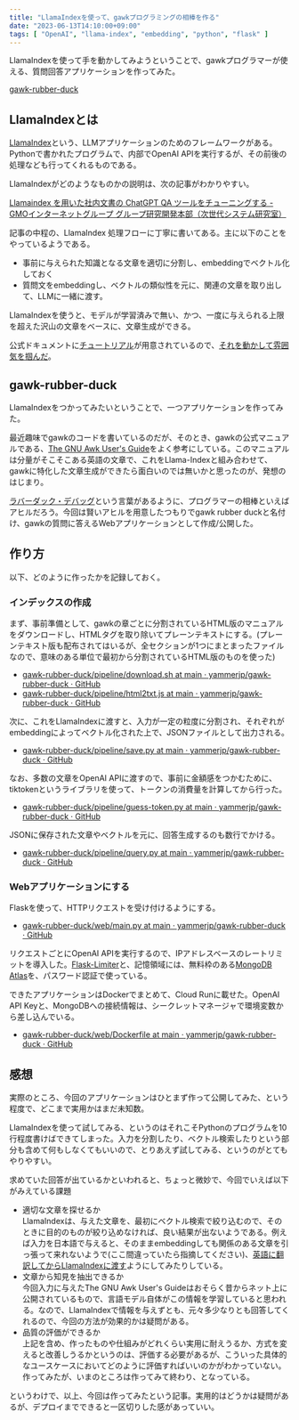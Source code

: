 ```yaml
---
title: "LlamaIndexを使って、gawkプログラミングの相棒を作る"
date: "2023-06-13T14:10:00+09:00"
tags: [ "OpenAI", "llama-index", "embedding", "python", "flask" ]
---
```


LlamaIndexを使って手を動かしてみようということで、gawkプログラマーが使える、質問回答アプリケーションを作ってみた。

[gawk-rubber-duck](https://gawk-rubber-duck.yammer.jp)

## LlamaIndexとは

[LlamaIndex](https://github.com/jerryjliu/llama_index)という、LLMアプリケーションのためのフレームワークがある。
Pythonで書かれたプログラムで、内部でOpenAI APIを実行するが、その前後の処理なども行ってくれるものである。

LlamaIndexがどのようなものかの説明は、次の記事がわかりやすい。

[Llamaindex を用いた社内文書の ChatGPT QA ツールをチューニングする - GMOインターネットグループ グループ研究開発本部（次世代システム研究室）](https://recruit.gmo.jp/engineer/jisedai/blog/llamaindex-chatgpt-tuning/)

記事の中程の、LlamaIndex 処理フローに丁寧に書いてある。主に以下のことをやっているようである。

- 事前に与えられた知識となる文章を適切に分割し、embeddingでベクトル化しておく
- 質問文をembeddingし、ベクトルの類似性を元に、関連の文章を取り出して、LLMに一緒に渡す。

LlamaIndexを使うと、モデルが学習済みで無い、かつ、一度に与えられる上限を超えた沢山の文章をベースに、文章生成ができる。

公式ドキュメントに[チュートリアル](https://gpt-index.readthedocs.io/en/latest/getting_started/starter_example.html)が用意されているので、[それを動かして雰囲気を掴んだ](https://zenn.dev/basd4g/scraps/e2eea84da6435d)。

## gawk-rubber-duck

LlamaIndexをつかってみたいということで、一つアプリケーションを作ってみた。

最近趣味でgawkのコードを書いているのだが、そのとき、gawkの公式マニュアルである、[The GNU Awk User's Guide](https://www.gnu.org/software/gawk/manual/)をよく参考にしている。このマニュアルは分量がそこそこある英語の文章で、これをLlama-Indexと組み合わせて、gawkに特化した文章生成ができたら面白いのでは無いかと思ったのが、発想のはじまり。

[ラバーダック・デバッグ](https://ja.wikipedia.org/wiki/%E3%83%A9%E3%83%90%E3%83%BC%E3%83%80%E3%83%83%E3%82%AF%E3%83%BB%E3%83%87%E3%83%90%E3%83%83%E3%82%B0)という言葉があるように、プログラマーの相棒といえばアヒルだろう。今回は賢いアヒルを用意したつもりでgawk rubber duckと名付け、gawkの質問に答えるWebアプリケーションとして作成/公開した。

## 作り方

以下、どのように作ったかを記録しておく。

### インデックスの作成

まず、事前準備として、gawkの章ごとに分割されているHTML版のマニュアルをダウンロードし、HTMLタグを取り除いてプレーンテキストにする。(プレーンテキスト版も配布されてはいるが、全セクションが1つにまとまったファイルなので、意味のある単位で最初から分割されているHTML版のものを使った)

- [gawk-rubber-duck/pipeline/download.sh at main · yammerjp/gawk-rubber-duck · GitHub](https://github.com/yammerjp/gawk-rubber-duck/blob/main/pipeline/download.sh)
- [gawk-rubber-duck/pipeline/html2txt.js at main · yammerjp/gawk-rubber-duck · GitHub](https://github.com/yammerjp/gawk-rubber-duck/blob/main/pipeline/html2txt.js)


次に、これをLlamaIndexに渡すと、入力が一定の粒度に分割され、それぞれがembeddingによってベクトル化された上で、JSONファイルとして出力される。

- [gawk-rubber-duck/pipeline/save.py at main · yammerjp/gawk-rubber-duck · GitHub](https://github.com/yammerjp/gawk-rubber-duck/blob/main/pipeline/save.py)

なお、多数の文章をOpenAI APIに渡すので、事前に金額感をつかむために、tiktokenというライブラリを使って、トークンの消費量を計算してから行った。

- [gawk-rubber-duck/pipeline/guess-token.py at main · yammerjp/gawk-rubber-duck · GitHub](https://github.com/yammerjp/gawk-rubber-duck/blob/main/pipeline/guess-token.py)

JSONに保存された文章やベクトルを元に、回答生成するのも数行でかける。

- [gawk-rubber-duck/pipeline/query.py at main · yammerjp/gawk-rubber-duck · GitHub](https://github.com/yammerjp/gawk-rubber-duck/blob/main/pipeline/query.py)

### Webアプリケーションにする

Flaskを使って、HTTPリクエストを受け付けるようにする。

- [gawk-rubber-duck/web/main.py at main · yammerjp/gawk-rubber-duck · GitHub](https://github.com/yammerjp/gawk-rubber-duck/blob/main/web/main.py#L38-L54)

リクエストごとにOpenAI APIを実行するので、IPアドレスベースのレートリミットを導入した。[Flask-Limiter](https://flask-limiter.readthedocs.io/en/stable/)と、記憶領域には、無料枠のある[MongoDB Atlas](https://www.mongodb.com/ja-jp/atlas/database)を、パスワード認証で使っている。

できたアプリケーションはDockerでまとめて、Cloud Runに載せた。OpenAI API Keyと、MongoDBへの接続情報は、シークレットマネージャで環境変数から差し込んでいる。

- [gawk-rubber-duck/web/Dockerfile at main · yammerjp/gawk-rubber-duck · GitHub](https://github.com/yammerjp/gawk-rubber-duck/blob/main/web/Dockerfile)

## 感想

実際のところ、今回のアプリケーションはひとまず作って公開してみた、という程度で、どこまで実用かはまだ未知数。

LlamaIndexを使って試してみる、というのはそれこそPythonのプログラムを10行程度書けばできてしまった。入力を分割したり、ベクトル検索したりという部分も含めて何もしなくてもいいので、とりあえず試してみる、というのがとてもやりやすい。

求めていた回答が出ているかといわれると、ちょっと微妙で、今回でいえば以下がみえている課題

- 適切な文章を探せるか<br>
  LlamaIndexは、与えた文章を、最初にベクトル検索で絞り込むので、そのときに目的のものが絞り込めなければ、良い結果が出ないようである。例えば入力を日本語で与えると、そのままembeddingしても関係のある文章を引っ張って来れないようで(ここ間違っていたら指摘してください)、[英語に翻訳してからLlamaIndexに渡す](https://github.com/yammerjp/gawk-rubber-duck/blob/0bc8212300992fea94addef18a05e5ed3b1d3cd3/web/main.py#L46-L49)ようにしてみたりしている。
- 文章から知見を抽出できるか<br>
  今回入力に与えたThe GNU Awk User's Guideはおそらく昔からネット上に公開されているもので、言語モデル自体がこの情報を学習していると思われる。なので、LlamaIndexで情報を与えずとも、元々多少なりとも回答してくれるので、今回の方法が効果的かは疑問がある。
- 品質の評価ができるか<br>
  上記を含め、作ったものや仕組みがどれくらい実用に耐えうるか、方式を変えると改善しうるかというのは、評価する必要があるが、こういった具体的なユースケースにおいてどのように評価すればいいのかがわかっていない。作ってみたが、いまのところは作ってみて終わり、となっている。

というわけで、以上、今回は作ってみたという記事。実用的はどうかは疑問があるが、デプロイまでできると一区切りした感があっていい。

